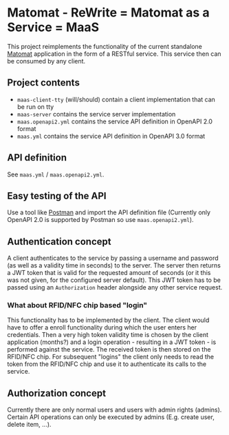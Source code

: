 # Matomat - ReWrite = Matomat as a Service = MaaS
This project reimplements the functionality of the current standalone [Matomat](https://github.com/k4cg/matomat) application in the form of a RESTful service.
This service then can be consumed by any client.

## Project contents
- `maas-client-tty` (will/should) contain a client implementation that can be run on tty
- `maas-server` contains the service server implementation
- `maas.openapi2.yml` contains the service API definition in OpenAPI 2.0 format
- `maas.yml` contains the service API definition in OpenAPI 3.0 format

## API definition
See `maas.yml` / `maas.openapi2.yml`.

## Easy testing of the API
Use a tool like [Postman](https://www.getpostman.com/) and import the API definition file (Currently only OpenAPI 2.0 is supported by Postman so use `maas.openapi2.yml`).

## Authentication concept
A client authenticates to the service by passing a username and password (as well as a validity time in seconds) to the server.
The server then returns a JWT token that is valid for the requested amount of seconds (or it this was not given, for the configured server default).
This JWT token has to be passed using an `Authorization` header alongside any other service request.

### What about RFID/NFC chip based "login"
This functionality has to be implemented by the client. The client would have to offer a enroll functionality during which the user enters her credentials.
Then a very high token validity time is chosen by the client application (months?) and a login operation - resulting in a JWT token - is performed against the service. The received token is then stored on the RFID/NFC chip.
For subsequent "logins" the client only needs to read the token from the RFID/NFC chip and use it to authenticate its calls to the service.

## Authorization concept
Currently there are only normal users and users with admin rights (admins). Certain API operations can only be executed by admins (E.g. create user, delete item, ...).


